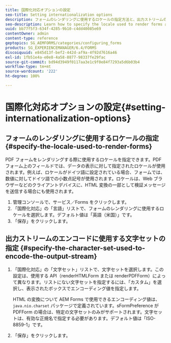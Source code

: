 ```yaml
---
title: 国際化対応オプションの設定
seo-title: Setting internationalization options
description: フォームのレンダリングに使用するロケールの指定方法と、出力ストリームのエンコードに使用する文字セットの指定方法について説明します。
seo-description: Learn how to specify the locale used to render forms and how to specify the character set used to encode the output stream.
uuid: bb77f5f3-634f-4285-9b10-c4dd40085e69
contentOwner: admin
content-type: reference
geptopics: SG_AEMFORMS/categories/configuring_forms
products: SG_EXPERIENCEMANAGER/6.4/FORMS
discoiquuid: e845d13f-bef2-442d-af9a-4f92d7616a46
exl-id: 1fb51e4a-e0e8-4a58-8877-98337fe29fac
source-git-commit: bd94d3949f0117aa3e1c9f0e84f7293a5d6b03b4
workflow-type: tm+mt
source-wordcount: '222'
ht-degree: 100%

---
```


# 国際化対応オプションの設定{#setting-internationalization-options}

## フォームのレンダリングに使用するロケールの指定 {#specify-the-locale-used-to-render-forms}

PDF フォームをレンダリングする際に使用するロケールを指定できます。PDF フォーム上のフィールドでは、データの表示に対して指定されたロケールが使用されます。例えば、ロケールがドイツ語に設定されている場合、フォームでは、数値に対してドイツ語での小数点記号が使用されます。ロケールは、Web ブラウザーなどのクライアントデバイスに、HTML 変換の一部として検証メッセージを送信する場合にも使用されます。

1. 管理コンソールで、サービス／Forms をクリックします。
1. 「国際化対応」の「言語」リストで、フォームのレンダリングに使用するロケールを選択します。デフォルト値は「英語（米国）」です。
1. 「保存」をクリックします。

## 出力ストリームのエンコードに使用する文字セットの指定 {#specify-the-character-set-used-to-encode-the-output-stream}

1. 「国際化対応」の「文字セット」リストで、文字セットを選択します。この設定は、使用する API（renderHTMLForm または renderPDFForm）によって異なります。リストにない文字セットを指定するには、「カスタム」を選択し、表示されたボックスでエンコーディング値を指定します。

   HTML の変換について AEM Forms で使用できるエンコーディング値は、`java.nio.charset` パッケージで定義されています。sFormPreference が PDFForm の場合は、特定の文字セットのみがサポートされます。文字セットは、有効な正規名で指定する必要があります。デフォルト値は「ISO-8859-1」です。

1. 「保存」をクリックします。
